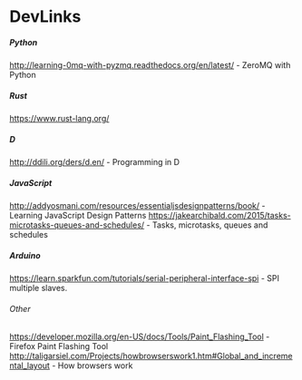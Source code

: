 # DevLinks

##### Python
http://learning-0mq-with-pyzmq.readthedocs.org/en/latest/ - ZeroMQ with Python


##### Rust
https://www.rust-lang.org/


##### D
http://ddili.org/ders/d.en/ - Programming in D


##### JavaScript
http://addyosmani.com/resources/essentialjsdesignpatterns/book/ - Learning JavaScript Design Patterns
https://jakearchibald.com/2015/tasks-microtasks-queues-and-schedules/ - Tasks, microtasks, queues and schedules


##### Arduino
https://learn.sparkfun.com/tutorials/serial-peripheral-interface-spi - SPI multiple slaves.

###### Other
https://developer.mozilla.org/en-US/docs/Tools/Paint_Flashing_Tool - Firefox Paint Flashing Tool
http://taligarsiel.com/Projects/howbrowserswork1.htm#Global_and_incremental_layout - How browsers work
